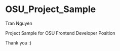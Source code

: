 # OSU_Project_Sample

Tran Nguyen

Project Sample for OSU Frontend Developer Position

Thank you :)
